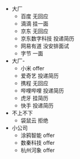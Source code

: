 -   大厂
    -   百度 无回应
    -   滴滴 挂一面
    -   京东 无回应
    -   京东数字科技 投递简历
    -   网易有道 没安排面试
    -   字节 一面
-   大厂-
    -   小米 offer
    -   爱奇艺 投递简历
    -   携程 无回应
    -   哔哩哔哩 投递简历
    -   虎牙 挂简历
    -   快手 投递简历
-   不上不下
    -   袋鼠云 拒绝
-   小公司
    -   涂鸦智能 offer
    -   数秦科技 offer
    -   杭州河象 offer